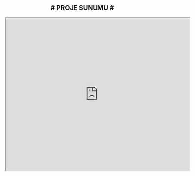 <div align="center">
  <h2> # PROJE SUNUMU # </h2>
  <iframe src="https://nbviewer.jupyter.org/github/cgtykarasu/PG1926/blob/main/Proje/projeSunu.pdf" style="width:600px; height:500px;"></iframe>
</div>
  




